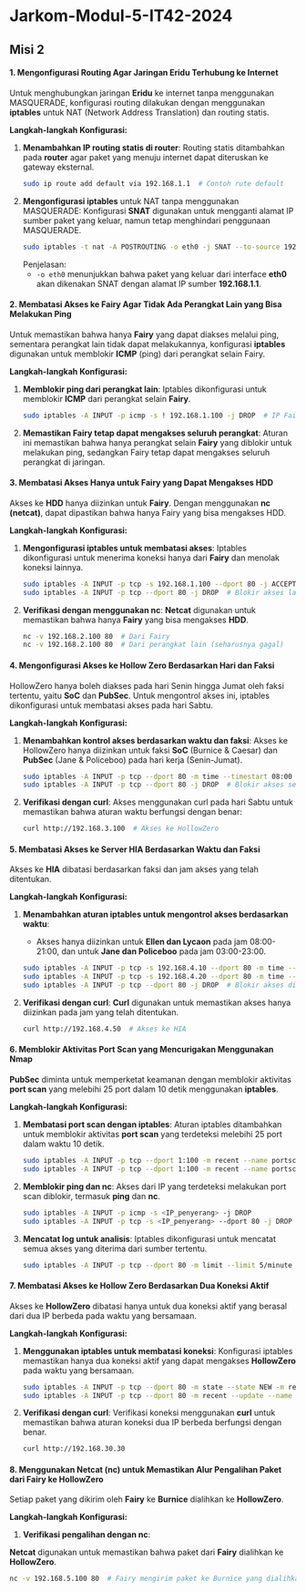 # Jarkom-Modul-5-IT42-2024
## **Misi 2**
#### **1. Mengonfigurasi Routing Agar Jaringan Eridu Terhubung ke Internet**
Untuk menghubungkan jaringan **Eridu** ke internet tanpa menggunakan MASQUERADE, konfigurasi routing dilakukan dengan menggunakan **iptables** untuk NAT (Network Address Translation) dan routing statis.

**Langkah-langkah Konfigurasi:**
1. **Menambahkan IP routing statis di router**:
   Routing statis ditambahkan pada **router** agar paket yang menuju internet dapat diteruskan ke gateway eksternal.
   ```bash
   sudo ip route add default via 192.168.1.1  # Contoh rute default
   ```
2. **Mengonfigurasi iptables** untuk NAT tanpa menggunakan MASQUERADE:
   Konfigurasi **SNAT** digunakan untuk mengganti alamat IP sumber paket yang keluar, namun tetap menghindari penggunaan MASQUERADE.
   ```bash
   sudo iptables -t nat -A POSTROUTING -o eth0 -j SNAT --to-source 192.168.1.1
   ```
   Penjelasan:
   - `-o eth0` menunjukkan bahwa paket yang keluar dari interface **eth0** akan dikenakan SNAT dengan alamat IP sumber **192.168.1.1**.

#### **2. Membatasi Akses ke Fairy Agar Tidak Ada Perangkat Lain yang Bisa Melakukan Ping**
Untuk memastikan bahwa hanya **Fairy** yang dapat diakses melalui ping, sementara perangkat lain tidak dapat melakukannya, konfigurasi **iptables** digunakan untuk memblokir **ICMP** (ping) dari perangkat selain Fairy.

**Langkah-langkah Konfigurasi:**
1. **Memblokir ping dari perangkat lain**:
   Iptables dikonfigurasi untuk memblokir **ICMP** dari perangkat selain **Fairy**.
   ```bash
   sudo iptables -A INPUT -p icmp -s ! 192.168.1.100 -j DROP  # IP Fairy
   ```

2. **Memastikan Fairy tetap dapat mengakses seluruh perangkat**:
   Aturan ini memastikan bahwa hanya perangkat selain **Fairy** yang diblokir untuk melakukan ping, sedangkan Fairy tetap dapat mengakses seluruh perangkat di jaringan.

#### **3. Membatasi Akses Hanya untuk Fairy yang Dapat Mengakses HDD**
Akses ke **HDD** hanya diizinkan untuk **Fairy**. Dengan menggunakan **nc (netcat)**, dapat dipastikan bahwa hanya Fairy yang bisa mengakses HDD.

**Langkah-langkah Konfigurasi:**
1. **Mengonfigurasi iptables untuk membatasi akses**:
   Iptables dikonfigurasi untuk menerima koneksi hanya dari **Fairy** dan menolak koneksi lainnya.
   ```bash
   sudo iptables -A INPUT -p tcp -s 192.168.1.100 --dport 80 -j ACCEPT  # IP Fairy
   sudo iptables -A INPUT -p tcp --dport 80 -j DROP  # Blokir akses lainnya
   ```

2. **Verifikasi dengan menggunakan nc**:
   **Netcat** digunakan untuk memastikan bahwa hanya **Fairy** yang bisa mengakses **HDD**.
   ```bash
   nc -v 192.168.2.100 80  # Dari Fairy
   nc -v 192.168.2.100 80  # Dari perangkat lain (seharusnya gagal)
   ```

#### **4. Mengonfigurasi Akses ke Hollow Zero Berdasarkan Hari dan Faksi**
HollowZero hanya boleh diakses pada hari Senin hingga Jumat oleh faksi tertentu, yaitu **SoC** dan **PubSec**. Untuk mengontrol akses ini, iptables dikonfigurasi untuk membatasi akses pada hari Sabtu.

**Langkah-langkah Konfigurasi:**
1. **Menambahkan kontrol akses berdasarkan waktu dan faksi**:
   Akses ke HollowZero hanya diizinkan untuk faksi **SoC** (Burnice & Caesar) dan **PubSec** (Jane & Policeboo) pada hari kerja (Senin-Jumat).
   ```bash
   sudo iptables -A INPUT -p tcp --dport 80 -m time --timestart 08:00 --timestop 21:00 --weekdays Mon,Tue,Wed,Thu,Fri -j ACCEPT
   sudo iptables -A INPUT -p tcp --dport 80 -j DROP  # Blokir akses selain hari Senin hingga Jumat
   ```

2. **Verifikasi dengan curl**:
   Akses menggunakan curl pada hari Sabtu untuk memastikan bahwa aturan waktu berfungsi dengan benar:
   ```bash
   curl http://192.168.3.100  # Akses ke HollowZero
   ```

#### **5. Membatasi Akses ke Server HIA Berdasarkan Waktu dan Faksi**
Akses ke **HIA** dibatasi berdasarkan faksi dan jam akses yang telah ditentukan.

**Langkah-langkah Konfigurasi:**
1. **Menambahkan aturan iptables untuk mengontrol akses berdasarkan waktu**:
   - Akses hanya diizinkan untuk **Ellen dan Lycaon** pada jam 08:00-21:00, dan untuk **Jane dan Policeboo** pada jam 03:00-23:00.
   ```bash
   sudo iptables -A INPUT -p tcp -s 192.168.4.10 --dport 80 -m time --timestart 08:00 --timestop 21:00 --weekdays Mon,Tue,Wed,Thu,Fri -j ACCEPT
   sudo iptables -A INPUT -p tcp -s 192.168.4.20 --dport 80 -m time --timestart 03:00 --timestop 23:00 --weekdays Mon,Tue,Wed,Thu,Fri -j ACCEPT
   sudo iptables -A INPUT -p tcp --dport 80 -j DROP  # Blokir akses di luar jam yang ditentukan
   ```

2. **Verifikasi dengan curl**:
   **Curl** digunakan untuk memastikan akses hanya diizinkan pada jam yang telah ditentukan.
   ```bash
   curl http://192.168.4.50  # Akses ke HIA
   ```

#### **6. Memblokir Aktivitas Port Scan yang Mencurigakan Menggunakan Nmap**
**PubSec** diminta untuk memperketat keamanan dengan memblokir aktivitas **port scan** yang melebihi 25 port dalam 10 detik menggunakan **iptables**.

**Langkah-langkah Konfigurasi:**
1. **Membatasi port scan dengan iptables**:
   Aturan iptables ditambahkan untuk memblokir aktivitas **port scan** yang terdeteksi melebihi 25 port dalam waktu 10 detik.
   ```bash
   sudo iptables -A INPUT -p tcp --dport 1:100 -m recent --name portscan --rcheck --seconds 10 --hitcount 25 -j REJECT --reject-with tcp-reset
   sudo iptables -A INPUT -p tcp --dport 1:100 -m recent --name portscan --set
   ```

2. **Memblokir ping dan nc**:
   Akses dari IP yang terdeteksi melakukan port scan diblokir, termasuk **ping** dan **nc**.
   ```bash
   sudo iptables -A INPUT -p icmp -s <IP_penyerang> -j DROP
   sudo iptables -A INPUT -p tcp -s <IP_penyerang> --dport 80 -j DROP
   ```

3. **Mencatat log untuk analisis**:
   Iptables dikonfigurasi untuk mencatat semua akses yang diterima dari sumber tertentu.
   ```bash
   sudo iptables -A INPUT -p tcp --dport 80 -m limit --limit 5/minute --log-prefix "HIA Access Attempt: " --log-level 4
   ```

#### **7. Membatasi Akses ke Hollow Zero Berdasarkan Dua Koneksi Aktif**
Akses ke **HollowZero** dibatasi hanya untuk dua koneksi aktif yang berasal dari dua IP berbeda pada waktu yang bersamaan.

**Langkah-langkah Konfigurasi:**
1. **Menggunakan iptables untuk membatasi koneksi**:
   Konfigurasi iptables memastikan hanya dua koneksi aktif yang dapat mengakses **HollowZero** pada waktu yang bersamaan.
   ```bash
   sudo iptables -A INPUT -p tcp --dport 80 -m state --state NEW -m recent --set --name hollow_access
   sudo iptables -A INPUT -p tcp --dport 80 -m recent --update --name hollow_access --rcheck --seconds 5 --hitcount 2 -j ACCEPT
   ```

2. **Verifikasi dengan curl**:
   Verifikasi koneksi menggunakan **curl** untuk memastikan bahwa aturan koneksi dua IP berbeda berfungsi dengan benar.
   ```bash
   curl http://192.168.30.30
   ```

#### **8. Menggunakan Netcat (nc) untuk Memastikan Alur Pengalihan Paket dari Fairy ke HollowZero**
Setiap paket yang dikirim oleh **Fairy** ke **Burnice** dialihkan ke **HollowZero**.

**Langkah-langkah Konfigurasi:**
1. **Verifikasi pengalihan dengan nc**:
  

 **Netcat** digunakan untuk memastikan bahwa paket dari **Fairy** dialihkan ke **HollowZero**.
   ```bash
   nc -v 192.168.5.100 80  # Fairy mengirim paket ke Burnice yang dialihkan ke HollowZero
   ```

